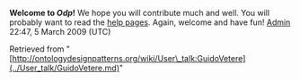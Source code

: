 __Welcome to _Odp_!__ We hope you will contribute much and well. 
You will probably want to read the [help pages](http://ontologydesignpatterns.org/wiki/Help:Contents "Help:Contents"). Again, welcome and have fun! [Admin](../User/ValentinaPresutti.md "User:ValentinaPresutti") 22:47, 5 March 2009 (UTC)





Retrieved from "[http://ontologydesignpatterns.org/wiki/User\_talk:GuidoVetere](../User_talk/GuidoVetere.md)"